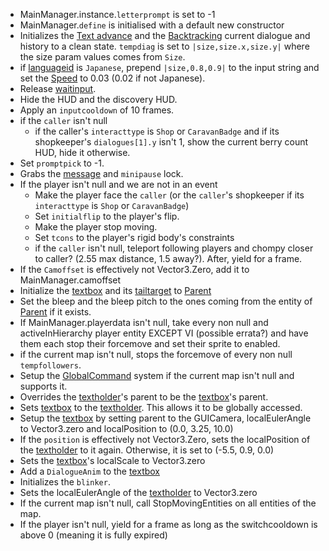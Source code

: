 * MainManager.instance.`letterprompt` is set to -1
* MainManager.`define` is initialised with a default new constructor
* Initializes the [Text advance](../Related%20Systems/Text%20advance.md) and the [Backtracking](../Related%20Systems/Backtracking.md) current dialogue and history to a clean state. `tempdiag` is set to `|size,size.x,size.y|` where the size param values comes from `Size`. 
* if [languageid](../languageid.md) is `Japanese`, prepend `|size,0.8,0.9|` to the input string and set the [Speed](../Commands/Individual%20commands/Speed.md) to 0.03 (0.02 if not Japanese).
* Release [waitinput](../Global%20vars%20used/waitinput.md).
* Hide the HUD and the discovery HUD.
* Apply an `inputcooldown` of 10 frames.
* if the `caller` isn't null
  * if the caller's `interacttype` is `Shop` or `CaravanBadge` and if its shopkeeper's `dialogues[1].y` isn't 1, show the current berry count HUD, hide it otherwise.
* Set `promptpick` to -1.
* Grabs the [message](../Global%20vars%20used/message.md) and `minipause` lock.
* If the player isn't null and we are not in an event
  * Make the player face the `caller` (or the `caller`'s shopkeeper if its  `interacttype` is `Shop` or `CaravanBadge`)
  * Set `initialflip` to the player's flip.
  * Make the player stop moving.
  * Set `tcons` to the player's rigid body's constraints
  * if the `caller` isn't null, teleport following players and chompy closer to caller? (2.55 max distance, 1.5 away?). After, yield for a frame.
* If the `Camoffset` is effectively not Vector3.Zero, add it to MainManager.camoffset
* Initialize the [textbox](../Notable%20local%20variable/textbox.md) and its [tailtarget](../Notable%20local%20variable/tailtarget.md) to [Parent](../Commands/Individual%20commands/Parent.md)
* Set the bleep and the bleep pitch to the ones coming from the entity of [Parent](../Commands/Individual%20commands/Parent.md) if it exists.
* If MainManager.playerdata isn't null, take every non null and activeInHierarchy player entity EXCEPT VI (possible errata?) and have them each stop their forcemove and set their sprite to enabled.
* if the current map isn't null, stops the forcemove of every non null `tempfollowers`.
* Setup the [GlobalCommand](../Related%20Systems/GlobalCommand.md) system if the current map isn't null and supports it.
* Overrides the [textholder](../Notable%20local%20variable/textholder.md)'s parent to be the [textbox](../Notable%20local%20variable/textbox.md)'s parent.
* Sets [textbox](../Notable%20local%20variable/textbox.md) to the [textholder](../Notable%20local%20variable/textholder.md). This allows it to be globally accessed.
* Setup the [textbox](../Notable%20local%20variable/textbox.md) by setting parent to the GUICamera, localEulerAngle to Vector3.zero and localPosition to (0.0, 3.25, 10.0)
* If the `position` is effectively not Vector3.Zero, sets the localPosition of the [textholder](../Notable%20local%20variable/textholder.md) to it again. Otherwise, it is set to (-5.5, 0.9, 0.0)
* Sets the [textbox](../Notable%20local%20variable/textbox.md)'s localScale to Vector3.zero
* Add a `DialogueAnim` to the [textbox](../Notable%20local%20variable/textbox.md)
* Initializes the `blinker`.
* Sets the localEulerAngle of the [textholder](../Notable%20local%20variable/textholder.md) to Vector3.zero
* If the current map isn't null, call StopMovingEntities on all entities of the map.
* If the player isn't null, yield for a frame as long as 
  the switchcooldown is above 0 (meaning it is fully expired)
